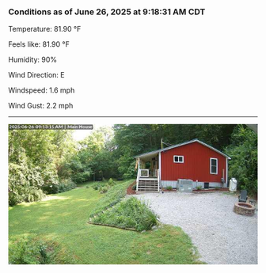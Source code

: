 ### Conditions as of June 26, 2025 at 9:18:31 AM CDT 

Temperature: 81.90 &deg;F

Feels like: 81.90 &deg;F

Humidity: 90%

Wind Direction: E

Windspeed: 1.6 mph

Wind Gust: 2.2 mph

---

<img src="./images/latest.jpeg"/>

